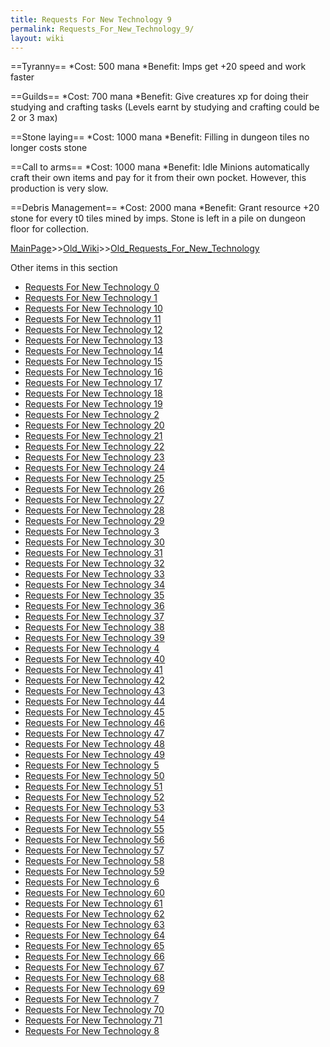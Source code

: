 ```yaml
---
title: Requests For New Technology 9
permalink: Requests_For_New_Technology_9/
layout: wiki
---
```

==Tyranny==
*Cost: 500 mana
*Benefit: Imps get +20 speed and work faster

==Guilds==
*Cost: 700 mana
*Benefit: Give creatures xp for doing their studying and crafting tasks (Levels earnt by studying and crafting could be 2 or 3 max)

==Stone laying==
*Cost: 1000 mana
*Benefit: Filling in dungeon tiles no longer costs stone

==Call to arms==
*Cost: 1000 mana
*Benefit: Idle Minions automatically craft their own items and pay for it from their own pocket. However, this production is very slow.

==Debris Management==
*Cost: 2000 mana
*Benefit: Grant resource +20 stone for every t0 tiles mined by imps. Stone is left in a pile on dungeon floor for collection.

[MainPage](/keeperrl_wiki/ "wikilink")>>[Old_Wiki](/keeperrl_wiki/Old_Wiki "wikilink")>>[Old_Requests_For_New_Technology](/keeperrl_wiki/Old_Requests_For_New_Technology "wikilink")

Other items in this section
-    [Requests For New Technology 0](/keeperrl_wiki/Requests_For_New_Technology_0 "wikilink")
-    [Requests For New Technology 1](/keeperrl_wiki/Requests_For_New_Technology_1 "wikilink")
-    [Requests For New Technology 10](/keeperrl_wiki/Requests_For_New_Technology_10 "wikilink")
-    [Requests For New Technology 11](/keeperrl_wiki/Requests_For_New_Technology_11 "wikilink")
-    [Requests For New Technology 12](/keeperrl_wiki/Requests_For_New_Technology_12 "wikilink")
-    [Requests For New Technology 13](/keeperrl_wiki/Requests_For_New_Technology_13 "wikilink")
-    [Requests For New Technology 14](/keeperrl_wiki/Requests_For_New_Technology_14 "wikilink")
-    [Requests For New Technology 15](/keeperrl_wiki/Requests_For_New_Technology_15 "wikilink")
-    [Requests For New Technology 16](/keeperrl_wiki/Requests_For_New_Technology_16 "wikilink")
-    [Requests For New Technology 17](/keeperrl_wiki/Requests_For_New_Technology_17 "wikilink")
-    [Requests For New Technology 18](/keeperrl_wiki/Requests_For_New_Technology_18 "wikilink")
-    [Requests For New Technology 19](/keeperrl_wiki/Requests_For_New_Technology_19 "wikilink")
-    [Requests For New Technology 2](/keeperrl_wiki/Requests_For_New_Technology_2 "wikilink")
-    [Requests For New Technology 20](/keeperrl_wiki/Requests_For_New_Technology_20 "wikilink")
-    [Requests For New Technology 21](/keeperrl_wiki/Requests_For_New_Technology_21 "wikilink")
-    [Requests For New Technology 22](/keeperrl_wiki/Requests_For_New_Technology_22 "wikilink")
-    [Requests For New Technology 23](/keeperrl_wiki/Requests_For_New_Technology_23 "wikilink")
-    [Requests For New Technology 24](/keeperrl_wiki/Requests_For_New_Technology_24 "wikilink")
-    [Requests For New Technology 25](/keeperrl_wiki/Requests_For_New_Technology_25 "wikilink")
-    [Requests For New Technology 26](/keeperrl_wiki/Requests_For_New_Technology_26 "wikilink")
-    [Requests For New Technology 27](/keeperrl_wiki/Requests_For_New_Technology_27 "wikilink")
-    [Requests For New Technology 28](/keeperrl_wiki/Requests_For_New_Technology_28 "wikilink")
-    [Requests For New Technology 29](/keeperrl_wiki/Requests_For_New_Technology_29 "wikilink")
-    [Requests For New Technology 3](/keeperrl_wiki/Requests_For_New_Technology_3 "wikilink")
-    [Requests For New Technology 30](/keeperrl_wiki/Requests_For_New_Technology_30 "wikilink")
-    [Requests For New Technology 31](/keeperrl_wiki/Requests_For_New_Technology_31 "wikilink")
-    [Requests For New Technology 32](/keeperrl_wiki/Requests_For_New_Technology_32 "wikilink")
-    [Requests For New Technology 33](/keeperrl_wiki/Requests_For_New_Technology_33 "wikilink")
-    [Requests For New Technology 34](/keeperrl_wiki/Requests_For_New_Technology_34 "wikilink")
-    [Requests For New Technology 35](/keeperrl_wiki/Requests_For_New_Technology_35 "wikilink")
-    [Requests For New Technology 36](/keeperrl_wiki/Requests_For_New_Technology_36 "wikilink")
-    [Requests For New Technology 37](/keeperrl_wiki/Requests_For_New_Technology_37 "wikilink")
-    [Requests For New Technology 38](/keeperrl_wiki/Requests_For_New_Technology_38 "wikilink")
-    [Requests For New Technology 39](/keeperrl_wiki/Requests_For_New_Technology_39 "wikilink")
-    [Requests For New Technology 4](/keeperrl_wiki/Requests_For_New_Technology_4 "wikilink")
-    [Requests For New Technology 40](/keeperrl_wiki/Requests_For_New_Technology_40 "wikilink")
-    [Requests For New Technology 41](/keeperrl_wiki/Requests_For_New_Technology_41 "wikilink")
-    [Requests For New Technology 42](/keeperrl_wiki/Requests_For_New_Technology_42 "wikilink")
-    [Requests For New Technology 43](/keeperrl_wiki/Requests_For_New_Technology_43 "wikilink")
-    [Requests For New Technology 44](/keeperrl_wiki/Requests_For_New_Technology_44 "wikilink")
-    [Requests For New Technology 45](/keeperrl_wiki/Requests_For_New_Technology_45 "wikilink")
-    [Requests For New Technology 46](/keeperrl_wiki/Requests_For_New_Technology_46 "wikilink")
-    [Requests For New Technology 47](/keeperrl_wiki/Requests_For_New_Technology_47 "wikilink")
-    [Requests For New Technology 48](/keeperrl_wiki/Requests_For_New_Technology_48 "wikilink")
-    [Requests For New Technology 49](/keeperrl_wiki/Requests_For_New_Technology_49 "wikilink")
-    [Requests For New Technology 5](/keeperrl_wiki/Requests_For_New_Technology_5 "wikilink")
-    [Requests For New Technology 50](/keeperrl_wiki/Requests_For_New_Technology_50 "wikilink")
-    [Requests For New Technology 51](/keeperrl_wiki/Requests_For_New_Technology_51 "wikilink")
-    [Requests For New Technology 52](/keeperrl_wiki/Requests_For_New_Technology_52 "wikilink")
-    [Requests For New Technology 53](/keeperrl_wiki/Requests_For_New_Technology_53 "wikilink")
-    [Requests For New Technology 54](/keeperrl_wiki/Requests_For_New_Technology_54 "wikilink")
-    [Requests For New Technology 55](/keeperrl_wiki/Requests_For_New_Technology_55 "wikilink")
-    [Requests For New Technology 56](/keeperrl_wiki/Requests_For_New_Technology_56 "wikilink")
-    [Requests For New Technology 57](/keeperrl_wiki/Requests_For_New_Technology_57 "wikilink")
-    [Requests For New Technology 58](/keeperrl_wiki/Requests_For_New_Technology_58 "wikilink")
-    [Requests For New Technology 59](/keeperrl_wiki/Requests_For_New_Technology_59 "wikilink")
-    [Requests For New Technology 6](/keeperrl_wiki/Requests_For_New_Technology_6 "wikilink")
-    [Requests For New Technology 60](/keeperrl_wiki/Requests_For_New_Technology_60 "wikilink")
-    [Requests For New Technology 61](/keeperrl_wiki/Requests_For_New_Technology_61 "wikilink")
-    [Requests For New Technology 62](/keeperrl_wiki/Requests_For_New_Technology_62 "wikilink")
-    [Requests For New Technology 63](/keeperrl_wiki/Requests_For_New_Technology_63 "wikilink")
-    [Requests For New Technology 64](/keeperrl_wiki/Requests_For_New_Technology_64 "wikilink")
-    [Requests For New Technology 65](/keeperrl_wiki/Requests_For_New_Technology_65 "wikilink")
-    [Requests For New Technology 66](/keeperrl_wiki/Requests_For_New_Technology_66 "wikilink")
-    [Requests For New Technology 67](/keeperrl_wiki/Requests_For_New_Technology_67 "wikilink")
-    [Requests For New Technology 68](/keeperrl_wiki/Requests_For_New_Technology_68 "wikilink")
-    [Requests For New Technology 69](/keeperrl_wiki/Requests_For_New_Technology_69 "wikilink")
-    [Requests For New Technology 7](/keeperrl_wiki/Requests_For_New_Technology_7 "wikilink")
-    [Requests For New Technology 70](/keeperrl_wiki/Requests_For_New_Technology_70 "wikilink")
-    [Requests For New Technology 71](/keeperrl_wiki/Requests_For_New_Technology_71 "wikilink")
-    [Requests For New Technology 8](/keeperrl_wiki/Requests_For_New_Technology_8 "wikilink")
